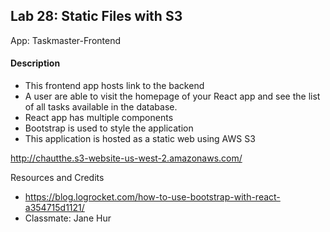 ## Lab 28: Static Files with S3
App: Taskmaster-Frontend
  
#### Description
* This frontend app hosts link to the backend
* A user are able to visit the homepage of your React app and see the list of all tasks available in the database.
* React app has multiple components 
* Bootstrap is used to style the application
* This application is hosted as a static web using AWS S3
  
http://chautthe.s3-website-us-west-2.amazonaws.com/
  
Resources and Credits 
* https://blog.logrocket.com/how-to-use-bootstrap-with-react-a354715d1121/
* Classmate: Jane Hur 





